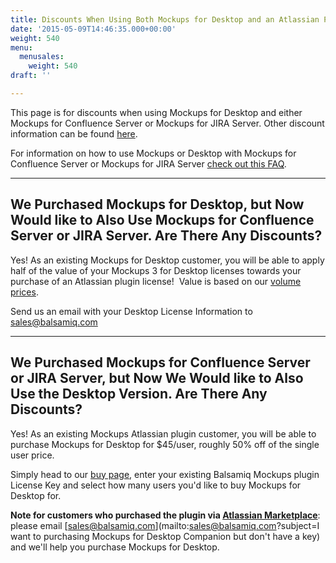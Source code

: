 ```yaml
---
title: Discounts When Using Both Mockups for Desktop and an Atlassian Plugin Version
date: '2015-05-09T14:46:35.000+00:00'
weight: 540
menu:
  menusales:
    weight: 540
draft: ''

---
```


This page is for discounts when using Mockups for Desktop and either Mockups for Confluence Server or Mockups for JIRA Server. Other discount information can be found [here](/sales/discounts/).

For information on how to use Mockups or Desktop with Mockups for Confluence Server or Mockups for JIRA Server [check out this FAQ](/plugins/b3andatlassian/).

* * *

## We Purchased Mockups for Desktop, but Now Would like to Also Use Mockups for Confluence Server or JIRA Server. Are There Any Discounts?

Yes! As an existing Mockups for Desktop customer, you will be able to apply half of the value of your Mockups 3 for Desktop licenses towards your purchase of an Atlassian plugin license!  Value is based on our [volume prices](https://balsamiq.com/buy/#dv).

Send us an email with your Desktop License Information to [sales@balsamiq.com](mailto:sales@balsamiq.com?subject=Upgrading%20from%20Desktop%20to%20a%20Plugin)

* * *

## We Purchased Mockups for Confluence Server or JIRA Server, but Now We Would like to Also Use the Desktop Version. Are There Any Discounts?

Yes! As an existing Mockups Atlassian plugin customer, you will be able to purchase Mockups for Desktop for $45/user, roughly 50% off of the single user price.

Simply head to our [buy page](https://balsamiq.com/buy/#dc), enter your existing Balsamiq Mockups plugin License Key and select how many users you'd like to buy Mockups for Desktop for.

**Note for customers who purchased the plugin via [Atlassian Marketplace](/sales/marketplace/)**: please email [sales@balsamiq.com](mailto:sales@balsamiq.com?subject=I want to purchasing Mockups for Desktop Companion but don't have a key) and we'll help you purchase Mockups for Desktop.
